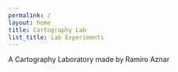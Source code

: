 ```yaml
---
permalink: /
layout: home
title: Cartography Lab
list_title: Lab Experiments
---
```


A Cartography Laboratory made by Ramiro Aznar
